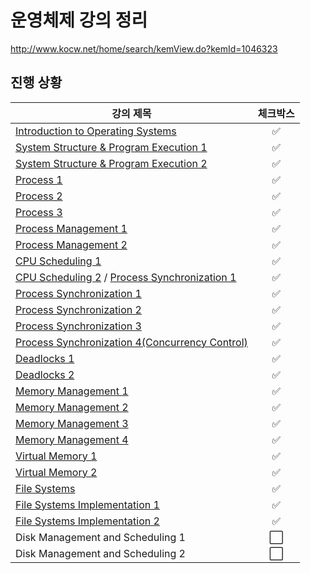 # 운영체제 강의 정리

http://www.kocw.net/home/search/kemView.do?kemId=1046323



## 진행 상황

| 강의 제목                                                    |       체크박스       |
| ------------------------------------------------------------ | :------------------: |
| [Introduction to Operating Systems](./01.%20Introduction%20to%20Operating%20Systems.md) |  :white_check_mark:  |
| [System Structure & Program Execution 1](./02-1.%20System%20Structure%20%26%20Program%20Execution%201.md) |  :white_check_mark:  |
| [System Structure & Program Execution 2](./02-2.%20System%20Structure%20%26%20Program%20Execution%202.md) |  :white_check_mark:  |
| [Process 1](./03-1.%20Process%201.md)                        |  :white_check_mark:  |
| [Process 2](./03-2.%20Process%202.md)                        |  :white_check_mark:  |
| [Process 3](03-3.%20Process%203.md)                          |  :white_check_mark:  |
| [Process Management 1](04-1.%20Process%20Management%201.md)  |  :white_check_mark:  |
| [Process Management 2](04-2.%20Process%20Management%202.md)  |  :white_check_mark:  |
| [CPU Scheduling 1](05-1.%20CPU%20Scheduling%201.md)          |  :white_check_mark:  |
| [CPU Scheduling 2](05-2.%20CPU%20Scheduling%202.md) / [Process Synchronization 1](06-1.%20Process%20Synchronization%201.md) |  :white_check_mark:  |
| [Process Synchronization 1](06-1.%20Process%20Synchronization%201.md) |  :white_check_mark:  |
| [Process Synchronization 2](06-2.%20Process%20Synchronization%202.md) |  :white_check_mark:  |
| [Process Synchronization 3](06-3.%20Process%20Synchronization%203.md) |  :white_check_mark:  |
| [Process Synchronization 4(Concurrency Control)](06-4.%20Process%20Synchronization%204.md) |  :white_check_mark:  |
| [Deadlocks 1](07-1.%20Deadlock%201.md)                       |  :white_check_mark:  |
| [Deadlocks 2](07-2.%20Deadlock%202.md)                       |  :white_check_mark:  |
| [Memory Management 1](08-1.%20Memory%20Management%201.md)    |  :white_check_mark:  |
| [Memory Management 2](08-2.%20Memory%20Management%202.md)    |  :white_check_mark:  |
| [Memory Management 3](08-3.%20Memory%20Management%203.md)    |  :white_check_mark:  |
| [Memory Management 4](08-4.%20Memory%20Management%204.md)    |  :white_check_mark:  |
| [Virtual Memory 1](09-1.%20Virtual%20Memory%201.md)          |  :white_check_mark:  |
| [Virtual Memory 2](09-2.%20Virtual%20Memory%202.md)          |  :white_check_mark:  |
| [File Systems](10-1.%20File%20Systems.md)                    |  :white_check_mark:  |
| [File Systems Implementation 1](11-1.%20File%20Systems%20Implementation%201.md) |  :white_check_mark:  |
| [File Systems Implementation 2](11-2.%20File%20Systems%20Implementation%202.md) |  :white_check_mark:  |
| Disk Management and Scheduling 1                             | :white_large_square: |
| Disk Management and Scheduling 2                             | :white_large_square: |

